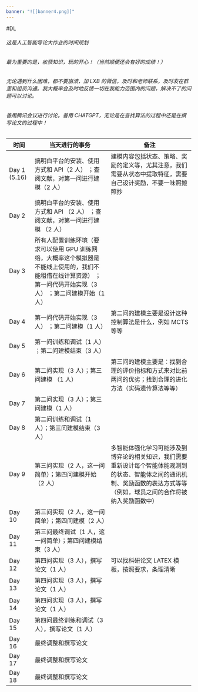 ```yaml
---
banner: "![[banner4.png]]"
---
```

#DL 

###### 这是人工智能导论大作业的时间规划

###### 最为重要的是，收获知识，玩的开心！（当然顺便还会有好的成绩！）
###### 无论遇到什么困难，都不要崩溃，加 LXB 的微信，及时和老师联系，及时发在群里和组员沟通。我大概率会及时地反馈一切在我能力范围内的问题，解决不了的问题可以讨论。
###### 善用腾讯会议进行讨论。善用 CHATGPT，无论是在查找算法的过程中还是在撰写论文的过程中！
| 时间         | 当天进行的事务 | 备注 |
| ------------ | -------------- | ---- |
| Day 1 (5.16) |     搞明白平台的安装、使用方式和 API（2 人）  ；查阅文献，对第一问进行建模（2 人）         |     建模内容包括状态、策略、奖励的定义等，尤其注意，我们需要从状态中提取特征，需要自己设计奖励，不要一味照搬照抄 |
| Day 2        |     搞明白平台的安装、使用方式和 API （2 人） ；查阅文献，对第一问进行建模  （2 人）         |      |
| Day 3        | 所有人配置训练环境（要求可以使用 GPU 训练网络，大概率这个模拟器是不能线上使用的，我们不能租借在线计算资源）  ；第一问代码开始实现（3 人） ；第二问建模开始（1 人）            |      |
| Day 4        |     第一问代码开始实现（3 人） ；第二问建模（1 人）            |第二问的建模主要是设计这种控制算法是什么，例如 MCTS 等等      |
| Day 5        |       第一问训练和调试（1 人） ；第二问建模结束（3 人）          |      |
| Day 6        |    第二问实现（3 人）；第三问建模 （1 人）           |  第三问的建模主要是：找到合理的评价指标和方式来对比前两问的优劣；找到合理的进化方法（实码遗传算法等等）    |
| Day 7        |       第二问实现（3 人）；第三问建模（1 人）         |      |
| Day 8        |     第二问训练和调试（1 人）；第三问建模结束（3 人）          |      |
| Day 9        |   第三问实现（2 人，这一问简单）；第四问建模开始（2 人）             | 多智能体强化学习可能涉及到博弈论的相关知识，我们需要重新设计每个智能体能观测到的状态、智能体之间的通讯机制、奖励函数的表达方式等等（例如，球员之间的合作将被纳入奖励函数中）     |
| Day 10       |   第三问实现（2 人，这一问简单）；第四问建模（2 人）             |      |
| Day 11       |   第三问最终调试（1 人，这一问简单）；第四问建模结束（3 人）             |      |
| Day 12       |   第四问实现（3 人），撰写论文（1 人）             | 可以找科研论文 LATEX 模板，按照要求，条理清晰     |
| Day 13       |   第四问实现（3 人），撰写论文（1 人）             |      |
| Day 14       |   第四问实现（3 人），撰写论文（1 人）             |      |
| Day 15       |   第四问最终训练和调试（3 人），撰写论文（1 人）             |      |
| Day 16       |   最终调整和撰写论文             |      |
| Day 17       |   最终调整和撰写论文             |      |
| Day 18       |   最终调整和撰写论文             |      |

